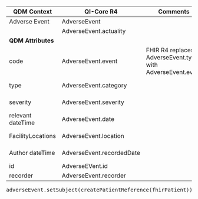 <table class="grid">
  <thead>
    <tr>
      <th><strong>QDM Context</strong></th>
      <th><strong>QI-Core R4</strong></th>
      <th><strong>Comments</strong></th>
      <th><strong>Conversion</strong></th>
    </tr>
  </thead>
  <tbody>
    <tr>
      <td>Adverse Event</td>
      <td>AdverseEvent</td>
      <td>&nbsp;</td>
      <td>QDM::AdverseEvent</td>
    </tr>
    <tr>
      <td>&nbsp;</td>
      <td>AdverseEvent.actuality</td>
      <td>&nbsp;</td>
      <td>&nbsp;</td>
    </tr>
    <tr>
      <td><strong>QDM Attributes</strong></td>
      <td>&nbsp;</td>
      <td>&nbsp;</td>
      <td>&nbsp;</td>
    </tr>
    <tr>
      <td>code</td>
      <td>AdverseEvent.event</td>
      <td>FHIR R4 replaces AdverseEvent.type with AdverseEvent.event</td>
      <td>qdmDataElement.getDataElementCodes()</td>
    </tr>
    <tr>
      <td>type</td>
      <td>AdverseEvent.category</td>
      <td>&nbsp;</td>
      <td>qdmDataElement.getType() - No data for Category</td>
    </tr>
    <tr>
      <td>severity</td>
      <td>AdverseEvent.severity</td>
      <td>&nbsp;</td>
      <td>qdmDataElement.getSeverity() - No data for severity</td>
    </tr>
    <tr>
      <td>relevant dateTime</td>
      <td>AdverseEvent.date</td>
      <td>&nbsp;</td>
      <td>qdmDataElement.getRelevantDatetime()</td>
    </tr>
    <tr>
      <td>FacilityLocations</td>
      <td>AdverseEvent.location</td>
      <td>&nbsp;</td>
      <td>No data for Locations and to map to fhir needs a reference</td>
    </tr>
    <tr>
      <td>Author dateTime</td>
      <td>AdverseEvent.recordedDate</td>
      <td>&nbsp;</td>
      <td>getAuthorDatetime() -No data for Author dateTime</td>
    </tr>
    <tr>
      <td>id</td>
      <td>AdverseEVent.id</td>
      <td>&nbsp;</td>
      <td>qdmDataElement.get_id()</td>
    </tr>
    <tr>
      <td>recorder</td>
      <td>AdverseEvent.recorder</td>
      <td>&nbsp;</td>
      <td>Not Mapped</td>
    </tr>
  </tbody>
</table>

<pre>
adverseEvent.setSubject(createPatientReference(fhirPatient));
</pre>